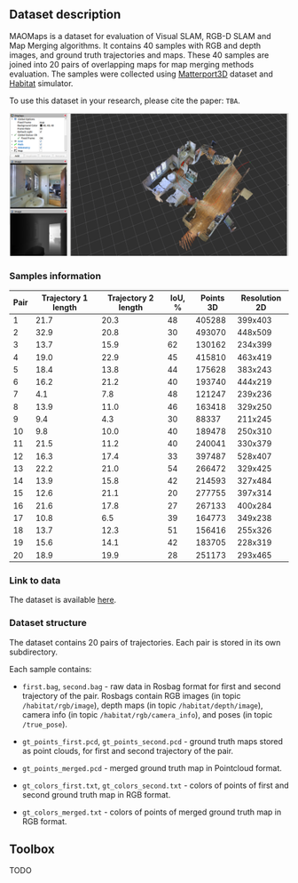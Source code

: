 ## Dataset description

MAOMaps is a dataset for evaluation of Visual SLAM, RGB-D SLAM and Map Merging algorithms. It contains 40 samples with RGB and depth images, and ground truth trajectories and maps. These 40 samples are joined into 20 pairs of overlapping maps for map merging methods evaluation. The samples were collected using [Matterport3D](https://niessner.github.io/Matterport/) dataset and [Habitat](https://aihabitat.org/) simulator.

To use this dataset in your research, please cite the paper: `TBA`.

![Image](img/maomaps_screen.png?raw=true "Title")

### Samples information

| Pair | Trajectory 1 length | Trajectory 2 length | IoU, % | Points 3D | Resolution 2D |
|------|---------------------|---------------------|--------|-----------|---------------|
|   1  |         21.7        |         20.3        | 48     | 405288    | 399x403       |
|   2  |         32.9        |         20.8        | 30     | 493070    | 448x509       | 
|   3  |         13.7        |         15.9        | 62     | 130162    | 234x399       | 
|   4  |         19.0        |         22.9        | 45     | 415810    | 463x419       | 
|   5  |         18.4        |         13.8        | 44     | 175628    | 383x243       | 
|   6  |         16.2        |         21.2        | 40     | 193740    | 444x219       | 
|   7  |         4.1         |         7.8         | 48     | 121247    | 239x236       | 
|   8  |         13.9        |         11.0        | 46     | 163418    | 329x250       |
|   9  |         9.4         |         4.3         | 30     | 88337     | 211x245       | 
|   10 |         9.8         |         10.0        | 40     | 189478    | 250x310       | 
|  11  |         21.5        |         11.2        | 40     | 240041    | 330x379       | 
|  12  |         16.3        |         17.4        | 33     | 397487    | 528x407       | 
|  13  |         22.2        |         21.0        | 54     | 266472    | 329x425       | 
|  14  |         13.9        |         15.8        | 42     | 214593    | 327x484       | 
|  15  |         12.6        |         21.1        | 20     | 277755    | 397x314       | 
|  16  |         21.6        |         17.8        | 27     | 267133    | 400x284       | 
|  17  |         10.8        |         6.5         | 39     | 164773    | 349x238       | 
|  18  |         13.7        |         12.3        | 51     | 156416    | 255x326       | 
|  19  |         15.6        |         14.1        | 42     | 183705    | 228x319       | 
|  20  |         18.9        |         19.9        | 28     | 251173    | 293x465       | 


### Link to data

The dataset is available [here](https://drive.google.com/drive/folders/1K88CglO9go3K4pJn_YUZCuWnT8yALefI).


### Dataset structure

The dataset contains 20 pairs of trajectories. Each pair is stored in its own subdirectory.

Each sample contains:

* `first.bag`, `second.bag` - raw data in Rosbag format for first and second trajectory of the pair. Rosbags contain RGB images (in topic `/habitat/rgb/image`), depth maps (in topic `/habitat/depth/image`), camera info (in topic `/habitat/rgb/camera_info`), and poses (in topic `/true_pose`).

* `gt_points_first.pcd`, `gt_points_second.pcd` - ground truth maps stored as point clouds, for first and second trajectory of the pair.

* `gt_points_merged.pcd` - merged ground truth map in Pointcloud format.

* `gt_colors_first.txt`, `gt_colors_second.txt` - colors of points of first and second ground truth map in RGB format.

* `gt_colors_merged.txt` - colors of points of merged ground truth map in RGB format.

## Toolbox

TODO

